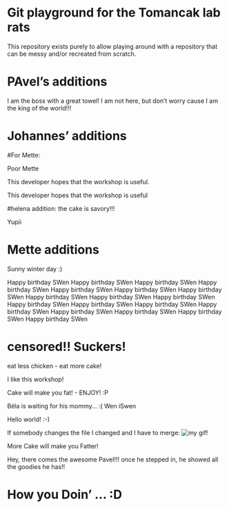 # Git playground for the Tomancak lab rats

This repository exists purely to allow playing around with a repository that
can be messy and/or recreated from scratch.

# PAvel’s additions

I am the boss with a great towel! I am not here, but don’t worry cause I am the king of the world!!!

# Johannes’ additions


#For Mette:

Poor Mette

This developer hopes that the workshop is useful.

This developer hopes that the workshop is useful

#helena addition: the cake is savory!!! 

Yupii

# Mette additions

Sunny winter day :)

Happy birthday SWen
Happy birthday SWen
Happy birthday SWen
Happy birthday SWen
Happy birthday SWen
Happy birthday SWen
Happy birthday SWen
Happy birthday SWen
Happy birthday SWen
Happy birthday SWen
Happy birthday SWen
Happy birthday SWen
Happy birthday SWen
Happy birthday SWen
Happy birthday SWen
Happy birthday SWen
Happy birthday SWen
Happy birthday SWen

censored!!
Suckers!
=======


eat less chicken - eat more cake!

I like this workshop!

Cake will make you fat! - ENJOY! :P

Béla is waiting for his mommy… :(
Wen iSwen

Hello world! :-)

If somebody changes the file I changed and I have to merge:
![my gif!](http://tclhost.com/IH5ArXF.gif)


More Cake will make you Fatter!

Hey, there comes the awesome Pavel!!! once he stepped in, he showed all the goodies he has!!


How you Doin’  … :D
=======

